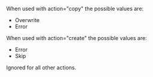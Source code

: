 When used with action="copy" the possible values are: 
- Overwrite
- Error  

When used with action="create" the possible values are: 
- Error
- Skip 

Ignored for all other actions.